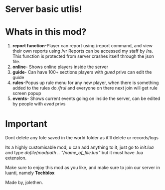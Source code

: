 # Server basic utlis!

# Whats in this mod?
1. **report function**-Player can report using /report command, and view their own reports using /vr Reports can be accessed my staff by /ra.
This function is protected from server crashes itself through the json file.
2. **online**- Shows online players inside the server
3. **guide**- Can have 100+ sections players with *gued* privs can edit the guide
4. **rules**-Popus up rule menu for any new player, when there is something added to the rules do */frul* and everyone on there next join will get rule screen popup
5. **events**- Shows current events going on inside the server, can be edited by people with *eved* privs


# Important

Dont delete any fole saved in the world folder as it'll delete ur records/logs

Its a highly customisable mod, u can add anything to it, just go to *init.lua* and type *dofile(modpath .. "/name_of_file.lua"* but it must have .lua extension.

Make sure to enjoy this mod as you like, and make sure to join our server in luanti, namely **Techblox**

Made by,
jolethen.
